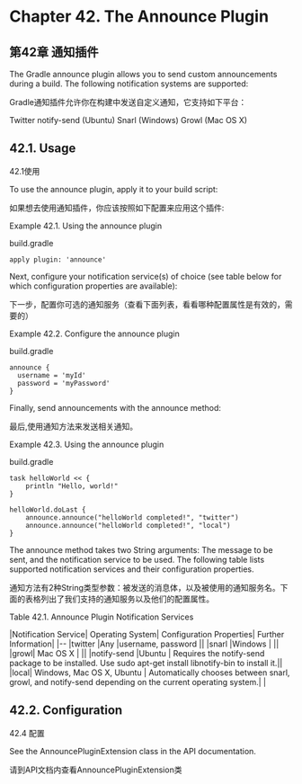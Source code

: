 # **Chapter 42. The Announce Plugin**

## 第42章 通知插件

The Gradle announce plugin allows you to send custom announcements during a build. The following notification systems are supported:

Gradle通知插件允许你在构建中发送自定义通知，它支持如下平台：

Twitter
notify-send (Ubuntu)
Snarl (Windows)
Growl (Mac OS X)

## **42.1. Usage**

42.1使用

To use the announce plugin, apply it to your build script:

如果想去使用通知插件，你应该按照如下配置来应用这个插件:

Example 42.1. Using the announce plugin

build.gradle
```
apply plugin: 'announce'
```

Next, configure your notification service(s) of choice (see table below for which configuration properties are available):

下一步，配置你可选的通知服务（查看下面列表，看看哪种配置属性是有效的，需要的）

Example 42.2. Configure the announce plugin

build.gradle
```
announce {  
  username = 'myId'
  password = 'myPassword'
}
```

Finally, send announcements with the announce method:

最后,使用通知方法来发送相关通知。

Example 42.3. Using the announce plugin

build.gradle

```
task helloWorld << {  
    println "Hello, world!"
}  

helloWorld.doLast {  
    announce.announce("helloWorld completed!", "twitter")
    announce.announce("helloWorld completed!", "local")
}
```

The announce method takes two String arguments: The message to be sent, and the notification service to be used. The following table lists supported notification services and their configuration properties.

通知方法有2种String类型参数：被发送的消息体，以及被使用的通知服务名。下面的表格列出了我们支持的通知服务以及他们的配置属性。

Table 42.1. Announce Plugin Notification Services

|Notification Service|	Operating System|	Configuration Properties|	Further Information|
|--
|twitter	|Any	|username, password	||
|snarl	|Windows	|	||
|growl|	Mac OS X	|	 ||
|notify-send	|Ubuntu	|	Requires the notify-send package to be installed. Use sudo apt-get install libnotify-bin to install it.||
|local|	Windows, Mac OS X, Ubuntu	|	Automatically chooses between snarl, growl, and notify-send depending on the current operating system.| |

## **42.2. Configuration**

42.4 配置

See the AnnouncePluginExtension class in the API documentation.

请到API文档内查看AnnouncePluginExtension类